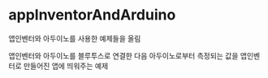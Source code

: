 # appInventorAndArduino

앱인벤터와 아두이노를 사용한 예제들을 올림  

앱인벤터와 아두이노를 블루투스로 연결한 다음 아두이노로부터 측정되는 값을 앱인벤터로 만들어진 앱에 띄워주는 예제  
